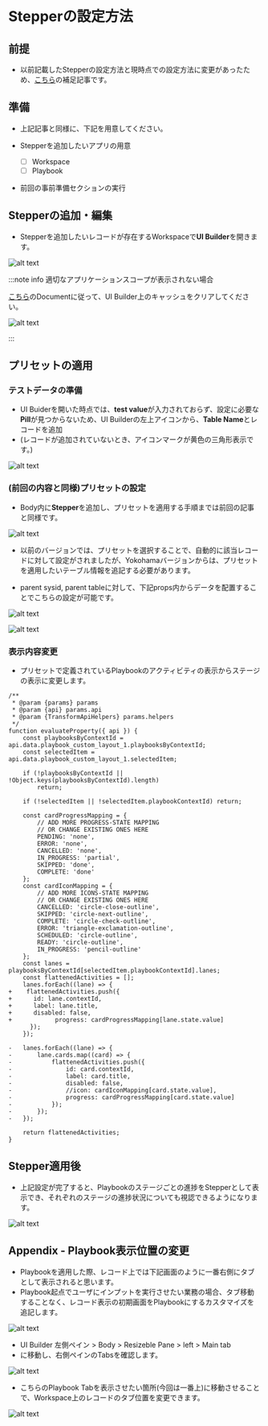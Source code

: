<!--
title:   ServiceNow Workspaceのカスタマイズ - Stepperの設定方法 Yokohama以降
tags:    ServiceNow
id:      912f733aa1057f0a1937
private: true
-->

# Stepperの設定方法

## 前提

- 以前記載したStepperの設定方法と現時点での設定方法に変更があったため、[こちら](https://qiita.com/tomoki_gozu/items/2cab9db63d57ae75c2ce)の補足記事です。

## 準備

- 上記記事と同様に、下記を用意してください。

- Stepperを追加したいアプリの用意
  - [ ] Workspace
  - [ ] Playbook

- 前回の事前準備セクションの実行

## Stepperの追加・編集

- Stepperを追加したいレコードが存在するWorkspaceで**UI Builder**を開きます。

![alt text](images/stepper_yokohama_image.png)


:::note info 適切なアプリケーションスコープが表示されない場合

[こちら](https://www.servicenow.com/community/next-experience-blog/ui-builder-essentials-troubleshooting-guide/ba-p/3191130#:~:text=Within%20your%20page%20variant%20editor,Developer%20%3E%20Clear%20UI%20Builder%20Cache.)のDocumentに従って、UI Builder上のキャッシュをクリアしてください。

![alt text](images/stepper_yokohama_image-2.png)

:::

## プリセットの適用

### テストデータの準備

- UI Buiderを開いた時点では、**test value**が入力されておらず、設定に必要な**Pill**が見つからないため、UI Builderの左上アイコンから、**Table Name**とレコードを追加
- (レコードが追加されていないとき、アイコンマークが黄色の三角形表示です。)

![alt text](images/stepper_yokohama_image-7.png)

### (前回の内容と同様)プリセットの設定

- Body内に**Stepper**を追加し、プリセットを適用する手順までは前回の記事と同様です。

![alt text](images/stepper_yokohama_image-3.png)

<!-- - プリセット適用前の画面はこちらです。

![alt text](image-4.png) -->

- 以前のバージョンでは、プリセットを選択することで、自動的に該当レコードに対して設定がされましたが、Yokohamaバージョンからは、プリセットを適用したいテーブル情報を追記する必要があります。

- parent sysid, parent tableに対して、下記props内からデータを配置することでこちらの設定が可能です。

![alt text](images/stepper_yokohama_image-8.png)

![alt text](images/stepper_yokohama_mage-5.png)

### 表示内容変更

- プリセットで定義されているPlaybookのアクティビティの表示からステージの表示に変更します。

``` diff_javascript
/**
 * @param {params} params
 * @param {api} params.api
 * @param {TransformApiHelpers} params.helpers
 */
function evaluateProperty({ api }) {
	const playbooksByContextId = api.data.playbook_custom_layout_1.playbooksByContextId;
	const selectedItem = api.data.playbook_custom_layout_1.selectedItem;

	if (!playbooksByContextId || !Object.keys(playbooksByContextId).length)
		return;

	if (!selectedItem || !selectedItem.playbookContextId) return;

	const cardProgressMapping = {
		// ADD MORE PROGRESS-STATE MAPPING
		// OR CHANGE EXISTING ONES HERE
		PENDING: 'none',
		ERROR: 'none',
		CANCELLED: 'none',
		IN_PROGRESS: 'partial',
		SKIPPED: 'done',
		COMPLETE: 'done'
	};
	const cardIconMapping = {
		// ADD MORE ICONS-STATE MAPPING
		// OR CHANGE EXISTING ONES HERE
		CANCELLED: 'circle-close-outline',
		SKIPPED: 'circle-next-outline',
		COMPLETE: 'circle-check-outline',
		ERROR: 'triangle-exclamation-outline',
		SCHEDULED: 'circle-outline',
		READY: 'circle-outline',
		IN_PROGRESS: 'pencil-outline'
	};
	const lanes = playbooksByContextId[selectedItem.playbookContextId].lanes;
	const flattenedActivities = [];
	lanes.forEach((lane) => {
+    flattenedActivities.push({
+      id: lane.contextId,
+      label: lane.title,
+      disabled: false,
+			 progress: cardProgressMapping[lane.state.value]
      });
	});

- 	lanes.forEach((lane) => {
- 		lane.cards.map((card) => {
- 			flattenedActivities.push({
- 				id: card.contextId,
- 				label: card.title,
- 				disabled: false,
- 				//icon: cardIconMapping[card.state.value],
- 				progress: cardProgressMapping[card.state.value]
- 			});
- 		});
- 	});

	return flattenedActivities;
}
```

## Stepper適用後

- 上記設定が完了すると、Playbookのステージごとの進捗をStepperとして表示でき、それぞれのステージの進捗状況についても視認できるようになります。

![alt text](images/stepper_yokohama_image-10.png)

## Appendix - Playbook表示位置の変更

- Playbookを適用した際、レコード上では下記画面のように一番右側にタブとして表示されると思います。
- Playbook起点でユーザにインプットを実行させたい業務の場合、タブ移動することなく、レコード表示の初期画面をPlaybookにするカスタマイズを追記します。

![alt text](images/stepper_yokohama_image-11.png)

- UI Builder 左側ペイン > Body > Resizeble Pane > left > Main tab
- に移動し、右側ペインのTabsを確認します。

![alt text](images/stepper_yokohama_image-13.png)

- こちらのPlaybook Tabを表示させたい箇所(今回は一番上)に移動させることで、Workspace上のレコードのタブ位置を変更できます。

![alt text](images/stepper_yokohama_image-14.png)